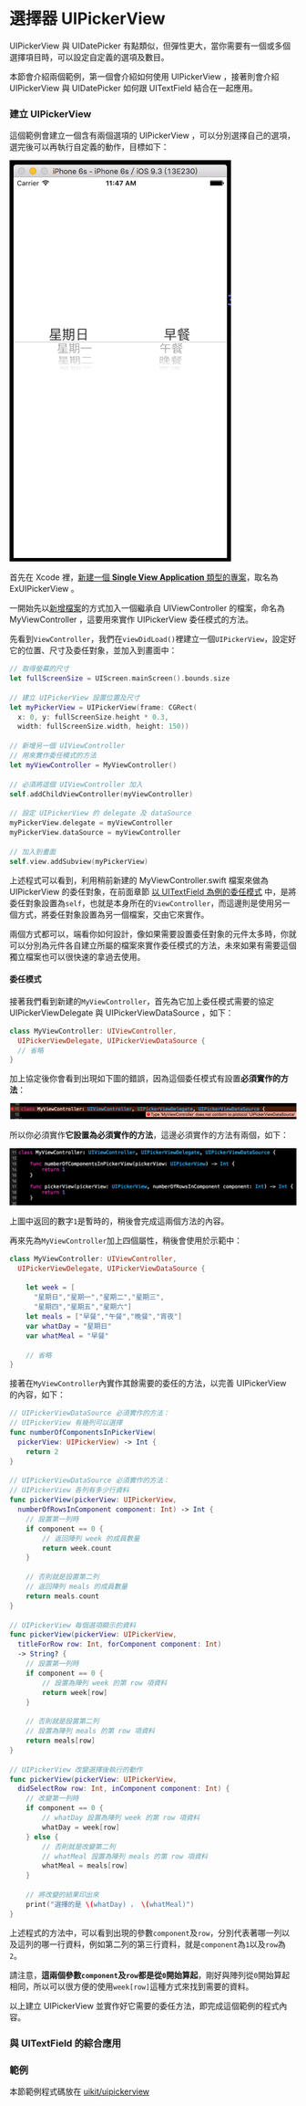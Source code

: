 # 選擇器 UIPickerView

UIPickerView 與 UIDatePicker 有點類似，但彈性更大，當你需要有一個或多個選擇項目時，可以設定自定義的選項及數目。

本節會介紹兩個範例，第一個會介紹如何使用 UIPickerView ，接著則會介紹 UIPickerView 與 UIDatePicker 如何跟 UITextField 結合在一起應用。


### 建立 UIPickerView

這個範例會建立一個含有兩個選項的 UIPickerView ，可以分別選擇自己的選項，選完後可以再執行自定義的動作，目標如下：

![uipickerview01](../images/uikit/uipickerview/uipickerview01.png)

首先在 Xcode 裡，[新建一個 **Single View Application** 類型的專案](../more/open_project.md#create_a_new_project)，取名為 ExUIPickerView 。

一開始先以[新增檔案](../more/addfile.md)的方式加入一個繼承自 UIViewController 的檔案，命名為 MyViewController ，這要用來實作 UIPickerView 委任模式的方法。

先看到`ViewController`，我們在`viewDidLoad()`裡建立一個`UIPickerView`，設定好它的位置、尺寸及委任對象，並加入到畫面中：

```swift
// 取得螢幕的尺寸
let fullScreenSize = UIScreen.mainScreen().bounds.size

// 建立 UIPickerView 設置位置及尺寸
let myPickerView = UIPickerView(frame: CGRect(
  x: 0, y: fullScreenSize.height * 0.3,
  width: fullScreenSize.width, height: 150))

// 新增另一個 UIViewController 
// 用來實作委任模式的方法
let myViewController = MyViewController()

// 必須將這個 UIViewController 加入
self.addChildViewController(myViewController)

// 設定 UIPickerView 的 delegate 及 dataSource
myPickerView.delegate = myViewController
myPickerView.dataSource = myViewController

// 加入到畫面
self.view.addSubview(myPickerView)

```

上述程式可以看到，利用稍前新建的 MyViewController.swift 檔案來做為 UIPickerView 的委任對象，在前面章節 [以 UITextField 為例的委任模式](../uikit/uitextfield.md#delegation) 中，是將委任對象設置為`self`，也就是本身所在的`ViewController`，而這邊則是使用另一個方式，將委任對象設置為另一個檔案，交由它來實作。

兩個方式都可以，端看你如何設計，像如果需要設置委任對象的元件太多時，你就可以分別為元件各自建立所屬的檔案來實作委任模式的方法，未來如果有需要這個獨立檔案也可以很快速的拿過去使用。

#### 委任模式

接著我們看到新建的`MyViewController`，首先為它加上委任模式需要的協定 UIPickerViewDelegate 與 UIPickerViewDataSource ，如下：

```swift
class MyViewController: UIViewController,
  UIPickerViewDelegate, UIPickerViewDataSource {
  // 省略
}
```

加上協定後你會看到出現如下圖的錯誤，因為這個委任模式有設置**必須實作的方法**：

![uipickerview02](../images/uikit/uipickerview/uipickerview02.png)

所以你必須實作**它設置為必須實作的方法**，這邊必須實作的方法有兩個，如下：

![uipickerview03](../images/uikit/uipickerview/uipickerview03.png)

上圖中返回的數字`1`是暫時的，稍後會完成這兩個方法的內容。

再來先為`MyViewController`加上四個屬性，稍後會使用於示範中：

```swift
class MyViewController: UIViewController,
  UIPickerViewDelegate, UIPickerViewDataSource {

    let week = [
      "星期日","星期一","星期二","星期三",
      "星期四","星期五","星期六"]
    let meals = ["早餐","午餐","晚餐","宵夜"]
    var whatDay = "星期日"
    var whatMeal = "早餐"

    // 省略
}

```

接著在`MyViewController`內實作其餘需要的委任的方法，以完善 UIPickerView 的內容，如下：

```swift
// UIPickerViewDataSource 必須實作的方法：
// UIPickerView 有幾列可以選擇
func numberOfComponentsInPickerView(
  pickerView: UIPickerView) -> Int {
    return 2
}

// UIPickerViewDataSource 必須實作的方法：
// UIPickerView 各列有多少行資料
func pickerView(pickerView: UIPickerView,
  numberOfRowsInComponent component: Int) -> Int {
    // 設置第一列時
    if component == 0 {
        // 返回陣列 week 的成員數量
        return week.count
    }

    // 否則就是設置第二列
    // 返回陣列 meals 的成員數量
    return meals.count
}

// UIPickerView 每個選項顯示的資料
func pickerView(pickerView: UIPickerView,
  titleForRow row: Int, forComponent component: Int) 
  -> String? {
    // 設置第一列時
    if component == 0 {
        // 設置為陣列 week 的第 row 項資料
        return week[row]
    }

    // 否則就是設置第二列
    // 設置為陣列 meals 的第 row 項資料
    return meals[row]
}

// UIPickerView 改變選擇後執行的動作
func pickerView(pickerView: UIPickerView,
  didSelectRow row: Int, inComponent component: Int) {
    // 改變第一列時
    if component == 0 {
        // whatDay 設置為陣列 week 的第 row 項資料
        whatDay = week[row]
    } else {
        // 否則就是改變第二列
        // whatMeal 設置為陣列 meals 的第 row 項資料
        whatMeal = meals[row]
    }
    
    // 將改變的結果印出來
    print("選擇的是 \(whatDay) ， \(whatMeal)")
}

```

上述程式的方法中，可以看到出現的參數`component`及`row`，分別代表著哪一列以及這列的哪一行資料，例如第二列的第三行資料，就是`component`為`1`以及`row`為`2`。

請注意，**這兩個參數`component`及`row`都是從`0`開始算起**，剛好與陣列從`0`開始算起相同，所以可以很方便的使用`week[row]`這種方式來找到需要的資料。

以上建立 UIPickerView 並實作好它需要的委任方法，即完成這個範例的程式內容。


### 與 UITextField 的綜合應用




### 範例

本節範例程式碼放在 [uikit/uipickerview](https://github.com/itisjoe/swiftgo_files/tree/master/uikit/uipickerview)

